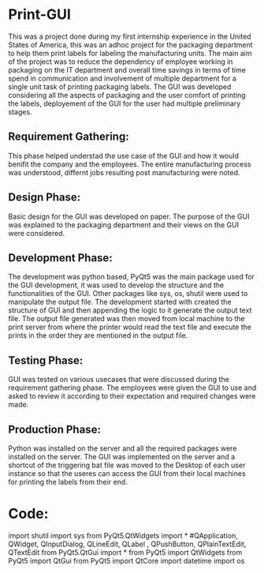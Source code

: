 # Print-GUI
This was a project done during my first internship experience in the United States of America, this was an adhoc project for the packaging department to help them print labels for labeling the manufacturing units.
The main aim of the project was to reduce the dependency of employee working in packaging on the IT department and overall time savings in terms of time spend in communication and involvement of multiple department for a single unit task of printing packaging labels. 
The GUI was developed considering all the aspects of packaging and the user comfort of printing the labels, deployement of the GUI for the user had multiple preliminary stages.
## Requirement Gathering: 
This phase helped understad the use case of the GUI and how it would benifit the company and the employees. The entire manufacturing process was understood, differnt jobs resulting post manufacturing were noted.
## Design Phase:
Basic design for the GUI was developed on paper. The purpose of the GUI was explained to the packaging department and their views on the GUI were considered.
## Development Phase:
The development was python based, PyQt5 was the main package used for the GUI development, it was used to develop the structure and the functionalities of the GUI. Other packages like sys, os, shutil were used to manipulate the output file. The development started with created the structure of GUI and then appending the logic to it generate the output text file.
The output file generated was then moved from local machine to the print server from where the printer would read the text file and execute the prints in the order they are mentioned in the output file.
## Testing Phase:
GUI was tested on various usecases that were discussed during the requirement gathering phase. The employees were given the GUI to use and asked to review it according to their expectation and required changes were made.
## Production Phase:
Python was installed on the server and all the required packages were installed on the server. The GUI was implemented on the server and a shortcut of the triggering bat file was moved to the Desktop of each user instance so that the useres can access the GUI from their local machines for printing the labels from their end.


# Code:


import shutil
import sys
from PyQt5.QtWidgets import * #QApplication, QWidget, QInputDialog, QLineEdit, QLabel , QPushButton, QPlainTextEdit, QTextEdit 
from PyQt5.QtGui import *
from PyQt5 import QtWidgets
from PyQt5 import QtGui
from PyQt5 import QtCore
import datetime
import os



